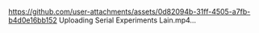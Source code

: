 https://github.com/user-attachments/assets/0d82094b-31ff-4505-a7fb-b4d0e16bb152
Uploading Serial Experiments Lain.mp4…




